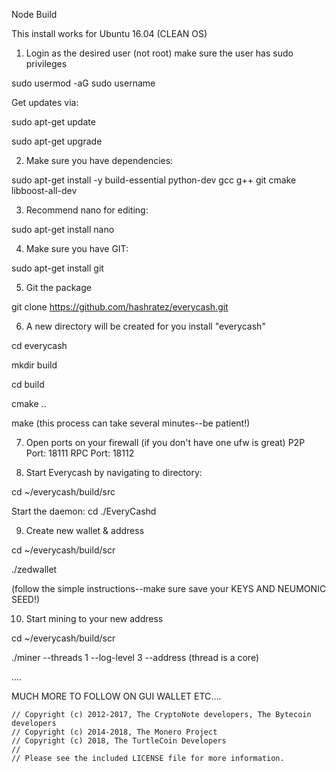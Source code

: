 Node Build

This install works for Ubuntu 16.04 (CLEAN OS)

1. Login as the desired user (not root) make sure the user has sudo privileges

sudo usermod -aG sudo username

Get updates via:

sudo apt-get update

sudo apt-get upgrade

2. Make sure you have dependencies:

sudo apt-get install -y build-essential python-dev gcc g++ git cmake libboost-all-dev

3. Recommend nano for editing: 

sudo apt-get install nano

4. Make sure you have GIT: 

sudo apt-get install git

5. Git the package

git clone https://github.com/hashratez/everycash.git

6. A new directory will be created for you install "everycash"

cd everycash

mkdir build

cd build

cmake ..

make 
(this process can take several minutes--be patient!)

7.  Open ports on your firewall (if you don't have one ufw is great)
P2P Port: 18111
RPC Port: 18112

8. Start Everycash by navigating to directory:

cd ~/everycash/build/src

Start the daemon:
cd 
./EveryCashd

9. Create new wallet & address

cd ~/everycash/build/scr

./zedwallet

(follow the simple instructions--make sure save your KEYS AND NEUMONIC SEED!)

10. Start mining to your new address

cd ~/everycash/build/scr

./miner --threads 1 --log-level 3 --address <your address>
  (thread is a core)

....

MUCH MORE TO FOLLOW ON GUI WALLET ETC....




```
// Copyright (c) 2012-2017, The CryptoNote developers, The Bytecoin developers
// Copyright (c) 2014-2018, The Monero Project
// Copyright (c) 2018, The TurtleCoin Developers
// 
// Please see the included LICENSE file for more information.
```

